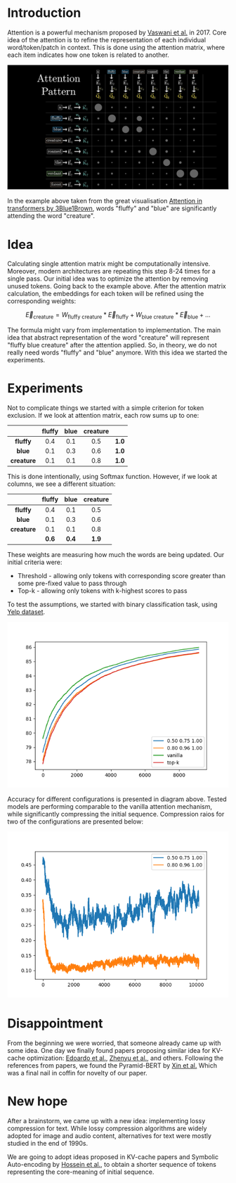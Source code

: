 # Introduction

Attention is a powerful mechanism proposed by [Vaswani et al.](https://arxiv.org/abs/1706.03762) in 2017.
Core idea of the attention is to refine the representation of each individual word/token/patch in context.
This is done using the attention matrix, where each item indicates how one token is related to another.

![3b1b_attention_matrix.png](res/3b1b_attention_matrix.png)

In the example above taken from the great
visualisation [Attention in transformers by 3Blue1Brown](https://www.youtube.com/watch?v=eMlx5fFNoYc),
words "fluffy" and "blue" are significantly attending the word "creature".

# Idea

Calculating single attention matrix might be computationally intensive.
Moreover, modern architectures are repeating this step 8-24 times for a single pass.
Our initial idea was to optimize the attention by removing unused tokens.
Going back to the example above.
After the attention matrix calculation, the embeddings for each token will be refined using the corresponding weights:

$$\vec{E}_{\text{creature}} = W_{\text{fluffy creature}} * \vec{E}_{\text{fluffy}} + W_{\text{blue creature}} * \vec{E}_{\text{blue}} + ...$$

The formula might vary from implementation to implementation.
The main idea that abstract representation of the word "creature" will represent "fluffy blue creature" after the
attention applied.
So, in theory, we do not really need words "fluffy" and "blue" anymore.
With this idea we started the experiments.

# Experiments

Not to complicate things we started with a simple criterion for token exclusion.
If we look at attention matrix, each row sums up to one:

|              | **fluffy** | **blue** | **creature** |         |
|:------------:|:----------:|:--------:|:------------:|:-------:|
|  **fluffy**  |    0.4     |   0.1    |     0.5      | **1.0** |
|   **blue**   |    0.1     |   0.3    |     0.6      | **1.0** |
| **creature** |    0.1     |   0.1    |     0.8      | **1.0** |

This is done intentionally, using Softmax function.
However, if we look at columns, we see a different situation:

|              | **fluffy** | **blue** | **creature** |
|:------------:|:----------:|:--------:|:------------:|
|  **fluffy**  |    0.4     |   0.1    |     0.5      |
|   **blue**   |    0.1     |   0.3    |     0.6      |
| **creature** |    0.1     |   0.1    |     0.8      |
|              |  **0.6**   | **0.4**  |   **1.9**    |

These weights are measuring how much the words are being updated.
Our initial criteria were:

- Threshold - allowing only tokens with corresponding score greater than some pre-fixed value to pass through
- Top-k - allowing only tokens with k-highest scores to pass

To test the assumptions, we started with binary classification task,
using [Yelp dataset](https://huggingface.co/datasets/Yelp/yelp_review_full).

![yelp_accuracy.png](res/yelp_accuracy.png)

Accuracy for different configurations is presented in diagram above.
Tested models are performing comparable to the vanilla attention mechanism,
while significantly compressing the initial sequence.
Compression raios for two of the configurations are presented below:

![yelp_compression.png](res/yelp_compression.png)

# Disappointment

From the beginning we were worried, that someone already came up with some idea.
One day we finally found papers proposing similar idea for KV-cache optimization:
[Edoardo et al.](https://arxiv.org/abs/2410.13166),
[Zhenyu et al.](https://arxiv.org/pdf/2306.14048), and others.
Following the references from papers, we found the Pyramid-BERT by [Xin et al.](https://arxiv.org/pdf/2203.14380)
Which was a final nail in coffin for novelty of our paper.

# New hope

After a brainstorm, we came up with a new idea: implementing lossy compression for text.
While lossy compression algorithms are widely adopted for image and audio content,
alternatives for text were mostly studied in the end of 1990s.

We are going to adopt ideas proposed in KV-cache papers and Symbolic Auto-encoding by [Hossein et al.](https://arxiv.org/pdf/2402.10575),
to obtain a shorter sequence of tokens representing the core-meaning of initial sequence.
